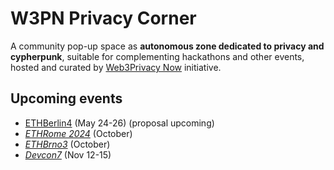 # W3PN Privacy Corner

A community pop-up space as **autonomous zone dedicated to privacy and cypherpunk**, suitable for complementing hackathons and other events, hosted and curated by [Web3Privacy Now](https://web3privacy.info/) initiative.

## Upcoming events
* [ETHBerlin4](https://ethberlin.org/) (May 24-26) (proposal upcoming)
* *[ETHRome 2024](https://ethrome.org/)* (October)
* *[ETHBrno3](https://ethbrno.cz/)* (October)
* *[Devcon7](https://devcon.org/)* (Nov 12-15)

